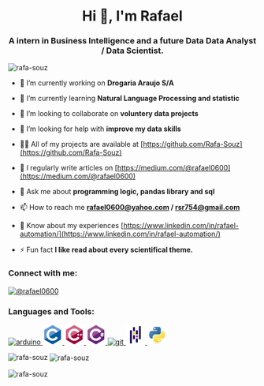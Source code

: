 <h1 align="center">Hi 👋, I'm Rafael</h1>
<h3 align="center">A intern in Business Intelligence and a future Data Data Analyst / Data Scientist.</h3>

<p align="left"> <img src="https://komarev.com/ghpvc/?username=rafa-souz&label=Profile%20views&color=0e75b6&style=flat" alt="rafa-souz" /> </p>

- 🔭 I’m currently working on **Drogaria Araujo S/A**

- 🌱 I’m currently learning **Natural Language Processing and statistic**

- 👯 I’m looking to collaborate on **voluntery data projects**

- 🤝 I’m looking for help with **improve my data skills**

- 👨‍💻 All of my projects are available at [https://github.com/Rafa-Souz](https://github.com/Rafa-Souz)

- 📝 I regularly write articles on [https://medium.com/@rafael0600](https://medium.com/@rafael0600)

- 💬 Ask me about **programming logic, pandas library and sql**

- 📫 How to reach me **rafael0600@yahoo.com / rsr754@gmail.com**

- 📄 Know about my experiences [https://www.linkedin.com/in/rafael-automation/](https://www.linkedin.com/in/rafael-automation/)

- ⚡ Fun fact **I like read about every scientifical theme.**

<h3 align="left">Connect with me:</h3>
<p align="left">
<a href="https://medium.com/@rafael0600" target="blank"><img align="center" src="https://raw.githubusercontent.com/rahuldkjain/github-profile-readme-generator/master/src/images/icons/Social/medium.svg" alt="@rafael0600" height="30" width="40" /></a>
</p>

<h3 align="left">Languages and Tools:</h3>
<p align="left"> <a href="https://www.arduino.cc/" target="_blank" rel="noreferrer"> <img src="https://cdn.worldvectorlogo.com/logos/arduino-1.svg" alt="arduino" width="40" height="40"/> </a> <a href="https://www.cprogramming.com/" target="_blank" rel="noreferrer"> <img src="https://raw.githubusercontent.com/devicons/devicon/master/icons/c/c-original.svg" alt="c" width="40" height="40"/> </a> <a href="https://www.w3schools.com/cpp/" target="_blank" rel="noreferrer"> <img src="https://raw.githubusercontent.com/devicons/devicon/master/icons/cplusplus/cplusplus-original.svg" alt="cplusplus" width="40" height="40"/> </a> <a href="https://www.w3schools.com/cs/" target="_blank" rel="noreferrer"> <img src="https://raw.githubusercontent.com/devicons/devicon/master/icons/csharp/csharp-original.svg" alt="csharp" width="40" height="40"/> </a> <a href="https://git-scm.com/" target="_blank" rel="noreferrer"> <img src="https://www.vectorlogo.zone/logos/git-scm/git-scm-icon.svg" alt="git" width="40" height="40"/> </a> <a href="https://pandas.pydata.org/" target="_blank" rel="noreferrer"> <img src="https://raw.githubusercontent.com/devicons/devicon/2ae2a900d2f041da66e950e4d48052658d850630/icons/pandas/pandas-original.svg" alt="pandas" width="40" height="40"/> </a> <a href="https://www.python.org" target="_blank" rel="noreferrer"> <img src="https://raw.githubusercontent.com/devicons/devicon/master/icons/python/python-original.svg" alt="python" width="40" height="40"/> </a> </p>

<p><img align="left" src="https://github-readme-stats.vercel.app/api/top-langs?username=rafa-souz&show_icons=true&locale=en&layout=compact" alt="rafa-souz" /></p>

<p>&nbsp;<img align="center" src="https://github-readme-stats.vercel.app/api?username=rafa-souz&show_icons=true&locale=en" alt="rafa-souz" /></p>

<p><img align="center" src="https://github-readme-streak-stats.herokuapp.com/?user=rafa-souz&" alt="rafa-souz" /></p>
